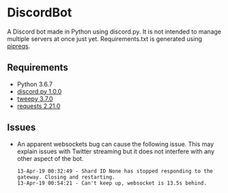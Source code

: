 # DiscordBot
A Discord bot made in Python using discord.py. It is not intended to manage multiple servers at once just yet. Requirements.txt is generated using [pipreqs](https://github.com/bndr/pipreqs).

## Requirements
- Python 3.6.7
- [discord.py 1.0.0](https://github.com/Rapptz/discord.py)
- [tweepy 3.7.0](https://github.com/tweepy/tweepy)
- [requests 2.21.0](https://github.com/kennethreitz/requests)

## Issues
- An apparent websockets bug can cause the following issue. This may explain issues with Twitter streaming but it does not interfere with any other aspect of the bot.

    ```
    13-Apr-19 00:32:49 - Shard ID None has stopped responding to the gateway. Closing and restarting.
    13-Apr-19 00:54:21 - Can't keep up, websocket is 13.5s behind.
    ```
